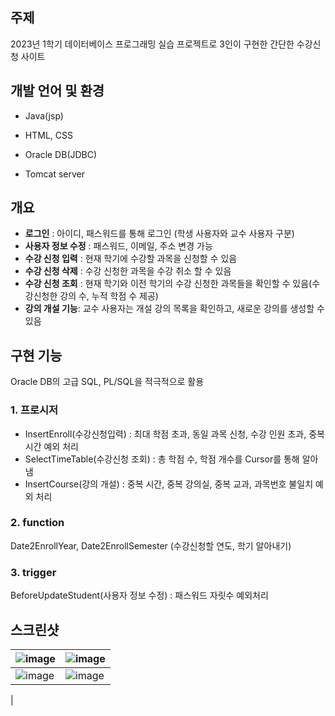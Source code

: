 ## 주제

2023년 1학기 데이터베이스 프로그래밍 실습 프로젝트로 3인이 구현한 간단한 수강신청 사이트

## 개발 언어 및 환경



- Java(jsp)
- HTML, CSS

- Oracle DB(JDBC)
- Tomcat server

## 개요



- **로그인** : 아이디, 패스워드를 통해 로그인 (학생 사용자와 교수 사용자 구분)
- **사용자 정보 수정** : 패스워드, 이메일, 주소 변경 가능
- **수강 신청 입력** : 현재 학기에 수강할 과목을 신청할 수 있음
- **수강 신청 삭제** : 수강 신청한 과목을 수강 취소 할 수 있음
- **수강 신청 조회** : 현재 학기와 이전 학기의 수강 신청한 과목들을 확인할 수 있음(수강신청한 강의 수, 누적 학점 수 제공)
- **강의 개설 기능**: 교수 사용자는 개설 강의 목록을 확인하고, 새로운 강의를 생성할 수 있음

## 구현 기능



Oracle DB의 고급 SQL, PL/SQL을 적극적으로 활용

### 1. 프로시저

- InsertEnroll(수강신청입력) : 최대 학점 초과, 동일 과목 신청, 수강 인원 초과, 중복 시간 예외 처리
- SelectTimeTable(수강신청 조회) : 총 학점 수, 학점 개수를 Cursor를 통해 알아냄
- InsertCourse(강의 개설) : 중복 시간, 중복 강의실, 중복 교과, 과목번호 불일치 예외 처리

### 2. function

Date2EnrollYear, Date2EnrollSemester (수강신청할 연도, 학기 알아내기)

### 3. trigger

BeforeUpdateStudent(사용자 정보 수정) : 패스워드 자릿수 예외처리



## 스크린샷

|![image](https://github.com/lizuAg/course-registration/assets/68546023/59f9c33f-28d2-4855-9ee0-2ebd33d2f5ab)|![image](https://github.com/lizuAg/course-registration/assets/68546023/7262f8bc-d811-4bc8-83f0-52e9916c742a)|
|------|---|
|![image](https://github.com/lizuAg/course-registration/assets/68546023/c7d3422b-ef95-4a1a-88b4-1f371c706710)|![image](https://github.com/lizuAg/course-registration/assets/68546023/85e657c3-71a8-4e25-8bfd-a0240458ec24)
|
